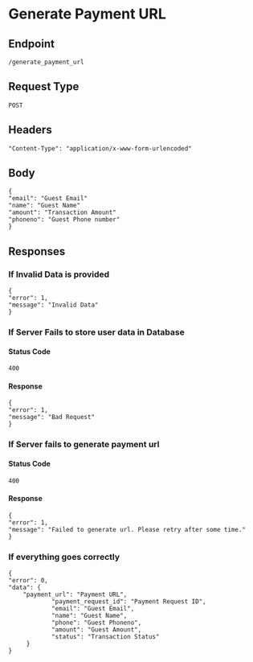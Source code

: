 # Generate Payment URL

## Endpoint

    /generate_payment_url

## Request Type

    POST

## Headers

    "Content-Type": "application/x-www-form-urlencoded"

## Body

    {
	"email": "Guest Email"
	"name": "Guest Name"
	"amount": "Transaction Amount"
	"phoneno": "Guest Phone number"
    }

## Responses

### If Invalid Data is provided

    {
	"error": 1,
	"message": "Invalid Data"
    }

### If Server Fails to store user data in Database

#### Status Code 

    400

#### Response
    
    {
	"error": 1,
	"message": "Bad Request"
    }	

### If Server fails to generate payment url

#### Status Code

    400

#### Response

    {
	"error": 1,
	"message": "Failed to generate url. Please retry after some time."
    }


### If everything goes correctly

    {
	"error": 0,
	"data": {
		"payment_url": "Payment URL",
                "payment_request_id": "Payment Request ID",
                "email": "Guest Email",
                "name": "Guest Name",
                "phone": "Guest Phoneno",
                "amount": "Guest Amount",
                "status": "Transaction Status"
         }
    }
